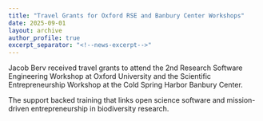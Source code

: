 ```yaml
---
title: "Travel Grants for Oxford RSE and Banbury Center Workshops"
date: 2025-09-01
layout: archive
author_profile: true
excerpt_separator: "<!--news-excerpt-->"
---
```

Jacob Berv received travel grants to attend the 2nd Research Software Engineering Workshop at Oxford University and the Scientific Entrepreneurship Workshop at the Cold Spring Harbor Banbury Center.

<!--news-excerpt-->
The support backed training that links open science software and mission-driven entrepreneurship in biodiversity research.
